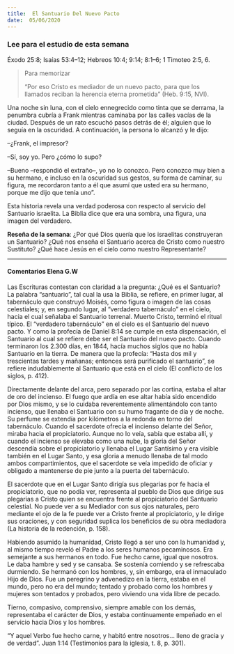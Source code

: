 ```yaml
---
title:  El Santuario Del Nuevo Pacto
date:  05/06/2020
---
```


### Lee para el estudio de esta semana
Éxodo 25:8; Isaías 53:4–12; Hebreos 10:4; 9:14; 8:1–6; 1 Timoteo 2:5, 6.

> <p>Para memorizar</p>
> “Por eso Cristo es mediador de un nuevo pacto, para que los llamados reciban la herencia eterna prometida” (Heb. 9:15, NVI).

Una noche sin luna, con el cielo ennegrecido como tinta que se derrama, la penumbra cubría a Frank mientras caminaba por las calles vacías de la ciudad. Después de un rato escuchó pasos detrás de él; alguien que lo seguía en la oscuridad. A continuación, la persona lo alcanzó y le dijo:

–¿Frank, el impresor?

–Sí, soy yo. Pero ¿cómo lo supo?

–Bueno –respondió el extraño–, yo no lo conozco. Pero conozco muy bien a su hermano, e incluso en la oscuridad sus gestos, su forma de caminar, su figura, me recordaron tanto a él que asumí que usted era su hermano, porque me dijo que tenía uno”.

Esta historia revela una verdad poderosa con respecto al servicio del Santuario israelita. La Biblia dice que era una sombra, una figura, una imagen del verdadero.

**Reseña de la semana**: ¿Por qué Dios quería que los israelitas construyeran un Santuario? ¿Qué nos enseña el Santuario acerca de Cristo como nuestro Sustituto? ¿Qué hace Jesús en el cielo como nuestro Representante?

---

#### Comentarios Elena G.W

Las Escrituras contestan con claridad a la pregunta: ¿Qué es el Santuario? La palabra “santuario”, tal cual la usa la Biblia, se refiere, en primer lugar, al tabernáculo que construyó Moisés, como figura o imagen de las cosas celestiales; y, en segundo lugar, al “verdadero tabernáculo” en el cielo, hacia el cual señalaba el Santuario terrenal. Muerto Cristo, terminó el ritual típico. El “verdadero tabernáculo” en el cielo es el Santuario del nuevo pacto. Y como la profecía de Daniel 8:14 se cumple en esta dispensación, el Santuario al cual se refiere debe ser el Santuario del nuevo pacto. Cuando terminaron los 2.300 días, en 1844, hacía muchos siglos que no había Santuario en la tierra. De manera que la profecía: “Hasta dos mil y trescientas tardes y mañanas; entonces será purificado el santuario”, se refiere indudablemente al Santuario que está en el cielo (El conflicto de los siglos, p. 412).

Directamente delante del arca, pero separado por las cortina, estaba el altar de oro del incienso. El fuego que ardía en ese altar había sido encendido por Dios mismo, y se lo cuidaba reverentemente alimentándolo con tanto incienso, que llenaba el Santuario con su humo fragante de día y de noche. Su perfume se extendía por kilómetros a la redonda en torno del tabernáculo. Cuando el sacerdote ofrecía el incienso delante del Señor, miraba hacia el propiciatorio. Aunque no lo veía, sabía que estaba allí, y cuando el incienso se elevaba como una nube, la gloria del Señor descendía sobre el propiciatorio y llenaba el Lugar Santísimo y era visible también en el Lugar Santo, y esa gloria a menudo llenaba de tal modo ambos compartimientos, que el sacerdote se veía impedido de oficiar y obligado a mantenerse de pie junto a la puerta del tabernáculo.

El sacerdote que en el Lugar Santo dirigía sus plegarias por fe hacia el propiciatorio, que no podía ver, representa al pueblo de Dios que dirige sus plegarias a Cristo quien se encuentra frente al propiciatorio del Santuario celestial. No puede ver a su Mediador con sus ojos naturales, pero mediante el ojo de la fe puede ver a Cristo frente al propiciatorio, y le dirige sus oraciones, y con seguridad suplica los beneficios de su obra mediadora (La historia de la redención, p. 158).

Habiendo asumido la humanidad, Cristo llegó a ser uno con la humanidad y, al mismo tiempo reveló el Padre a los seres humanos pecaminosos. Era semejante a sus hermanos en todo. Fue hecho carne, igual que nosotros. Le daba hambre y sed y se cansaba. Se sostenía comiendo y se refrescaba durmiendo. Se hermanó con los hombres, y, sin embargo, era el inmaculado Hijo de Dios. Fue un peregrino y advenedizo en la tierra, estaba en el mundo, pero no era del mundo; tentado y probado como los hombres y mujeres son tentados y probados, pero viviendo una vida libre de pecado.

Tierno, compasivo, comprensivo, siempre amable con los demás, representaba el carácter de Dios, y estaba continuamente empeñado en el servicio hacia Dios y los hombres.

“Y aquel Verbo fue hecho carne, y habitó entre nosotros… lleno de gracia y de verdad”. Juan 1:14 (Testimonios para la iglesia, t. 8, p. 301).